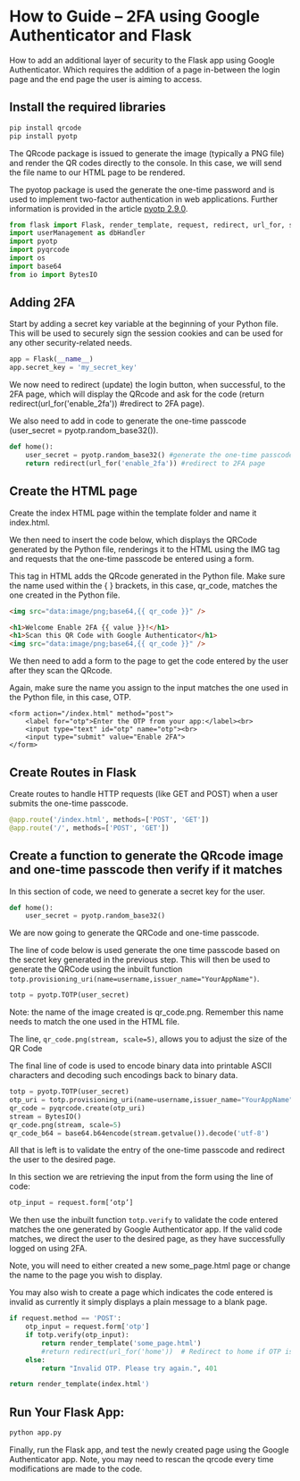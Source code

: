 # How to Guide – 2FA using Google Authenticator and Flask

How to add an additional layer of security to the Flask app using Google Authenticator. Which requires the addition of a page in-between the login page and the end page the user is aiming to access.

## Install the required libraries

```bash
pip install qrcode
pip install pyotp
```

The QRcode package is issued to generate the image (typically a PNG file) and render the QR codes directly to the console. In this case, we will send the file name to our HTML page to be rendered.

The pyotop package is used the generate the one-time password and is used to implement two-factor authentication in web applications. Further information is provided in the article [pyotp 2.9.0](https://pypi.org/project/pyotp/).

```python
from flask import Flask, render_template, request, redirect, url_for, session
import userManagement as dbHandler
import pyotp
import pyqrcode
import os
import base64
from io import BytesIO
```

## Adding 2FA

Start by adding a secret key variable at the beginning of your Python file. This will be used to securely sign the session cookies and can be used for any other security-related needs.

```python
app = Flask(__name__)
app.secret_key = 'my_secret_key'
```

We now need to redirect (update) the login button, when successful, to the 2FA page, which will display the QRcode and ask for the code (return redirect(url_for('enable_2fa')) #redirect to 2FA page).

We also need to add in code to generate the one-time passcode (user_secret = pyotp.random_base32()).

```python
def home():
    user_secret = pyotp.random_base32() #generate the one-time passcode
    return redirect(url_for('enable_2fa')) #redirect to 2FA page
```

## Create the HTML page

Create the index HTML page within the template folder and name it index.html.

We then need to insert the code below, which displays the QRCode generated by the Python file, renderings it to the HTML using the IMG tag and requests that the one-time passcode be entered using a form.

This tag in HTML adds the QRcode generated in the Python file. Make sure the name used within the { } brackets, in this case, qr_code, matches the one created in the Python file.

```html
<img src="data:image/png;base64,{{ qr_code }}" />
```

```html
<h1>Welcome Enable 2FA {{ value }}!</h1>
<h1>Scan this QR Code with Google Authenticator</h1>
<img src="data:image/png;base64,{{ qr_code }}" />
```

We then need to add a form to the page to get the code entered by the user after they scan the QRcode.

Again, make sure the name you assign to the input matches the one used in the Python file, in this case, OTP.

```htmk
<form action="/index.html" method="post">
    <label for="otp">Enter the OTP from your app:</label><br>
    <input type="text" id="otp" name="otp"><br>
    <input type="submit" value="Enable 2FA">
</form>
```

## Create Routes in Flask

Create routes to handle HTTP requests (like GET and POST) when a user submits the one-time passcode.

```python
@app.route('/index.html', methods=['POST', 'GET'])
@app.route('/', methods=['POST', 'GET'])
```

## Create a function to generate the QRcode image and one-time passcode then verify if it matches

In this section of code, we need to generate a secret key for the user.

```python
def home():
    user_secret = pyotp.random_base32()
```

We are now going to generate the QRCode and one-time passcode.

The line of code below is used generate the one time passcode based on the secret key generated in the previous step. This will then be used to generate the QRCode using the inbuilt function `totp.provisioning_uri(name=username,issuer_name="YourAppName")`.

```python
totp = pyotp.TOTP(user_secret)
```

Note: the name of the image created is qr_code.png. Remember this name needs to match the one used in the HTML file.

The line, `qr_code.png(stream, scale=5)`, allows you to adjust the size of the QR Code

The final line of code is used to encode binary data into printable ASCII characters and decoding such encodings back to binary data.

```python
totp = pyotp.TOTP(user_secret)
otp_uri = totp.provisioning_uri(name=username,issuer_name="YourAppName")
qr_code = pyqrcode.create(otp_uri)
stream = BytesIO()
qr_code.png(stream, scale=5)
qr_code_b64 = base64.b64encode(stream.getvalue()).decode('utf-8')
```

All that is left is to validate the entry of the one-time passcode and redirect the user to the desired page.

In this section we are retrieving the input from the form using the line of code:

```python
otp_input = request.form[‘otp’]
```

We then use the inbuilt function `totp.verify` to validate the code entered matches the one generated by Google Authenticator app. If the valid code matches, we direct the user to the desired page, as they have successfully logged on using 2FA.

Note, you will need to either created a new some_page.html page or change the name to the page you wish to display.

You may also wish to create a page which indicates the code entered is invalid as currently it simply displays a plain message to a blank page.

```python
if request.method == 'POST':
    otp_input = request.form['otp']
    if totp.verify(otp_input):
        return render_template('some_page.html')
        #return redirect(url_for('home'))  # Redirect to home if OTP is valid
    else:
        return "Invalid OTP. Please try again.", 401

return render_template(index.html')
```

## Run Your Flask App:

```bash
python app.py
```

Finally, run the Flask app, and test the newly created page using the Google Authenticator app. Note, you may need to rescan the qrcode every time modifications are made to the code.
